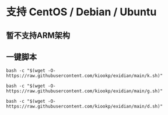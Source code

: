 
# 支持 CentOS / Debian / Ubuntu

## 暂不支持ARM架构


## 一键脚本

````
bash -c "$(wget -O- https://raw.githubusercontent.com/kiookp/exidian/main/k.sh)"
````

````
bash -c "$(wget -O- https://raw.githubusercontent.com/kiookp/exidian/main/g.sh)"
````

````
bash -c "$(wget -O- https://raw.githubusercontent.com/kiookp/exidian/main/d.sh)"
````
